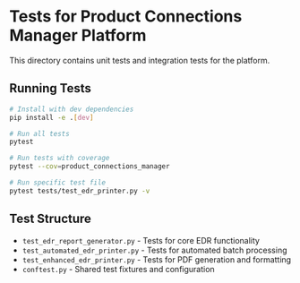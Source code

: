 # Tests for Product Connections Manager Platform

This directory contains unit tests and integration tests for the platform.

## Running Tests

```bash
# Install with dev dependencies
pip install -e .[dev]

# Run all tests
pytest

# Run tests with coverage
pytest --cov=product_connections_manager

# Run specific test file
pytest tests/test_edr_printer.py -v
```

## Test Structure

- `test_edr_report_generator.py` - Tests for core EDR functionality
- `test_automated_edr_printer.py` - Tests for automated batch processing
- `test_enhanced_edr_printer.py` - Tests for PDF generation and formatting
- `conftest.py` - Shared test fixtures and configuration
